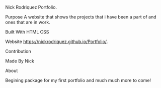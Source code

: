 Nick Rodriquez Portfolio.

Purpose
A website that shows the projects that i have been a part of and ones that are in work. 

Built With
HTML
CSS

Website
https://nickrodriquez.github.io/Portfolio/.

Contribution

Made By Nick

About

Begining package for my first portfolio and much much more to come!
